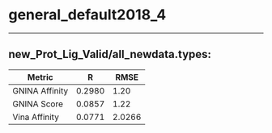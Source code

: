 # general_default2018_4
 -----
## new_Prot_Lig_Valid/all_newdata.types:
Metric | R | RMSE
-----|-----|-----
GNINA Affinity | 0.2980 | 1.20 
GNINA Score | 0.0857 | 1.22
Vina Affinity | 0.0771 | 2.0266